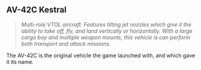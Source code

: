 ## AV-42C Kestral

> *Multi-role VTOL aircraft. Features tilting jet nozzles which give it the
> ability to take off, fly, and land vertically or horizontally. With a large
> cargo bay and multiple weapon mounts, this vehicle is can perform both
> transport and attack missions.*

The AV-42C is the original vehicle the game launched with, and which gave it
its name.
